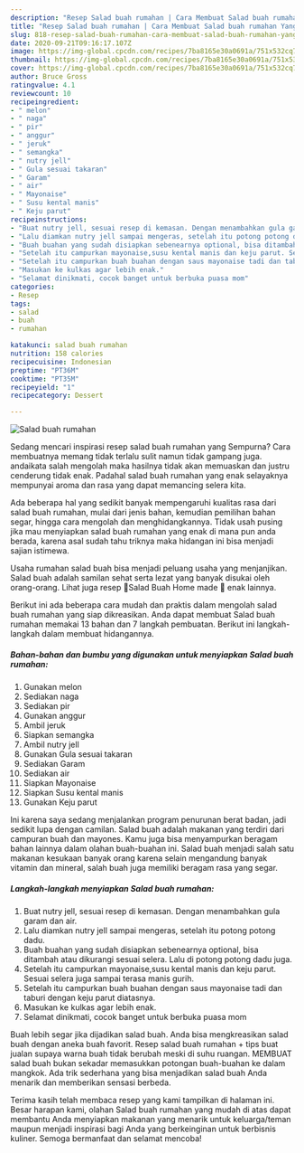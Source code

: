 ```yaml
---
description: "Resep Salad buah rumahan | Cara Membuat Salad buah rumahan Yang Enak Dan Lezat"
title: "Resep Salad buah rumahan | Cara Membuat Salad buah rumahan Yang Enak Dan Lezat"
slug: 818-resep-salad-buah-rumahan-cara-membuat-salad-buah-rumahan-yang-enak-dan-lezat
date: 2020-09-21T09:16:17.107Z
image: https://img-global.cpcdn.com/recipes/7ba8165e30a0691a/751x532cq70/salad-buah-rumahan-foto-resep-utama.jpg
thumbnail: https://img-global.cpcdn.com/recipes/7ba8165e30a0691a/751x532cq70/salad-buah-rumahan-foto-resep-utama.jpg
cover: https://img-global.cpcdn.com/recipes/7ba8165e30a0691a/751x532cq70/salad-buah-rumahan-foto-resep-utama.jpg
author: Bruce Gross
ratingvalue: 4.1
reviewcount: 10
recipeingredient:
- " melon"
- " naga"
- " pir"
- " anggur"
- " jeruk"
- " semangka"
- " nutry jell"
- " Gula sesuai takaran"
- " Garam"
- " air"
- " Mayonaise"
- " Susu kental manis"
- " Keju parut"
recipeinstructions:
- "Buat nutry jell, sesuai resep di kemasan. Dengan menambahkan gula garam dan air."
- "Lalu diamkan nutry jell sampai mengeras, setelah itu potong potong dadu."
- "Buah buahan yang sudah disiapkan sebenearnya optional, bisa ditambah atau dikurangi sesuai selera. Lalu di potong potong dadu juga."
- "Setelah itu campurkan mayonaise,susu kental manis dan keju parut. Sesuai selera juga sampai terasa manis gurih."
- "Setelah itu campurkan buah buahan dengan saus mayonaise tadi dan taburi dengan keju parut diatasnya."
- "Masukan ke kulkas agar lebih enak."
- "Selamat dinikmati, cocok banget untuk berbuka puasa mom"
categories:
- Resep
tags:
- salad
- buah
- rumahan

katakunci: salad buah rumahan 
nutrition: 158 calories
recipecuisine: Indonesian
preptime: "PT36M"
cooktime: "PT35M"
recipeyield: "1"
recipecategory: Dessert

---
```



![Salad buah rumahan](https://img-global.cpcdn.com/recipes/7ba8165e30a0691a/751x532cq70/salad-buah-rumahan-foto-resep-utama.jpg)

Sedang mencari inspirasi resep salad buah rumahan yang Sempurna? Cara membuatnya memang tidak terlalu sulit namun tidak gampang juga. andaikata salah mengolah maka hasilnya tidak akan memuaskan dan justru cenderung tidak enak. Padahal salad buah rumahan yang enak selayaknya mempunyai aroma dan rasa yang dapat memancing selera kita.

Ada beberapa hal yang sedikit banyak mempengaruhi kualitas rasa dari salad buah rumahan, mulai dari jenis bahan, kemudian pemilihan bahan segar, hingga cara mengolah dan menghidangkannya. Tidak usah pusing jika mau menyiapkan salad buah rumahan yang enak di mana pun anda berada, karena asal sudah tahu triknya maka hidangan ini bisa menjadi sajian istimewa.

Usaha rumahan salad buah bisa menjadi peluang usaha yang menjanjikan. Salad buah adalah samilan sehat serta lezat yang banyak disukai oleh orang-orang. Lihat juga resep 🍓Salad Buah Home made 🍇 enak lainnya.


Berikut ini ada beberapa cara mudah dan praktis dalam mengolah salad buah rumahan yang siap dikreasikan. Anda dapat membuat Salad buah rumahan memakai 13 bahan dan 7 langkah pembuatan. Berikut ini langkah-langkah dalam membuat hidangannya.

<!--inarticleads1-->

##### Bahan-bahan dan bumbu yang digunakan untuk menyiapkan Salad buah rumahan:

1. Gunakan  melon
1. Sediakan  naga
1. Sediakan  pir
1. Gunakan  anggur
1. Ambil  jeruk
1. Siapkan  semangka
1. Ambil  nutry jell
1. Gunakan  Gula sesuai takaran
1. Sediakan  Garam
1. Sediakan  air
1. Siapkan  Mayonaise
1. Siapkan  Susu kental manis
1. Gunakan  Keju parut


Ini karena saya sedang menjalankan program penurunan berat badan, jadi sedikit lupa dengan camilan. Salad buah adalah makanan yang terdiri dari campuran buah dan mayones. Kamu juga bisa menyampurkan beragam bahan lainnya dalam olahan buah-buahan ini. Salad buah menjadi salah satu makanan kesukaan banyak orang karena selain mengandung banyak vitamin dan mineral, salah buah juga memiliki beragam rasa yang segar. 

<!--inarticleads2-->

##### Langkah-langkah menyiapkan Salad buah rumahan:

1. Buat nutry jell, sesuai resep di kemasan. Dengan menambahkan gula garam dan air.
1. Lalu diamkan nutry jell sampai mengeras, setelah itu potong potong dadu.
1. Buah buahan yang sudah disiapkan sebenearnya optional, bisa ditambah atau dikurangi sesuai selera. Lalu di potong potong dadu juga.
1. Setelah itu campurkan mayonaise,susu kental manis dan keju parut. Sesuai selera juga sampai terasa manis gurih.
1. Setelah itu campurkan buah buahan dengan saus mayonaise tadi dan taburi dengan keju parut diatasnya.
1. Masukan ke kulkas agar lebih enak.
1. Selamat dinikmati, cocok banget untuk berbuka puasa mom


Buah lebih segar jika dijadikan salad buah. Anda bisa mengkreasikan salad buah dengan aneka buah favorit. Resep salad buah rumahan + tips buat jualan supaya warna buah tidak berubah meski di suhu ruangan. MEMBUAT salad buah bukan sekadar memasukkan potongan buah-buahan ke dalam mangkok. Ada trik sederhana yang bisa menjadikan salad buah Anda menarik dan memberikan sensasi berbeda. 

Terima kasih telah membaca resep yang kami tampilkan di halaman ini. Besar harapan kami, olahan Salad buah rumahan yang mudah di atas dapat membantu Anda menyiapkan makanan yang menarik untuk keluarga/teman maupun menjadi inspirasi bagi Anda yang berkeinginan untuk berbisnis kuliner. Semoga bermanfaat dan selamat mencoba!

